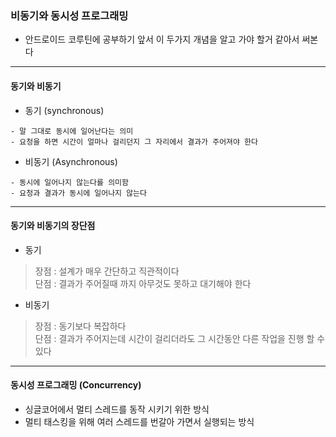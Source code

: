 ### 비동기와 동시성 프로그래밍
- 안드로이드 코루틴에 공부하기 앞서 이 두가지 개념을 알고 가야 할거 같아서 써본다
---
#### 동기와 비동기
- 동기 (synchronous)
```
- 말 그대로 동시에 일어난다는 의미
- 요청을 하면 시간이 얼마나 걸리던지 그 자리에서 결과가 주어져야 한다
```
- 비동기 (Asynchronous)
```
- 동시에 일어나지 않는다를 의미함
- 요청과 결과가 동시에 일어나지 않는다
```
---
#### 동기와 비동기의 장단점
- 동기
> 장점 : 설계가 매우 간단하고 직관적이다 <br>
> 단점 : 결과가 주어질때 까지 아무것도 못하고 대기해야 한다
- 비동기
> 장점 : 동기보다 복잡하다 <br>
> 단점 : 결과가 주어지는데 시간이 걸리더라도 그 시간동안 다른 작업을 진행 할 수 있다
--- 
#### 동시성 프로그래밍 (Concurrency)
- 싱글코어에서 멀티 스레드를 동작 시키기 위한 방식
- 멀티 태스킹을 위해 여러 스레드를 번갈아 가면서 실행되는 방식
